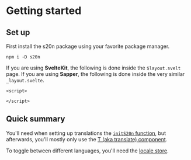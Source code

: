 # Getting started

## Set up

First install the s20n package using your favorite package manager.

```shell
npm i -D s20n
```

If you are using **SvelteKit**, the following is done inside the `$layout.svelt` page.
If you are using **Sapper**, the following is done inside the very similar `_layout.svelte`.

```svelte
<script>

</script>
```

## Quick summary

You'll need when setting up translations the [`initS20n` function](/functions/initS20n), but afterwards, you'll mostly only use the [T (aka translate) component](/components/T).

To toggle between different languages, you'll need the [locale store](/stores/locale).
